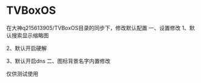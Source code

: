# TVBoxOS
在大神q215613905/TVBoxOS目录的同步下，修改默认配置
一、设置修改
1、默认搜索显示缩略图

2、默认开启硬解

3、默认开启dns
二、图标背景名字内置修改

仅供测试使用
